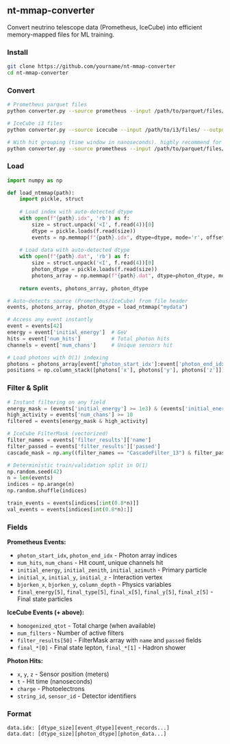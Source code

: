 ## nt-mmap-converter

Convert neutrino telescope data (Prometheus, IceCube) into efficient memory-mapped files for ML training.

### Install

```bash
git clone https://github.com/yourname/nt-mmap-converter
cd nt-mmap-converter
```

### Convert

```bash
# Prometheus parquet files
python converter.py --source prometheus --input /path/to/parquet/files/ --output mydata

# IceCube i3 files
python converter.py --source icecube --input /path/to/i3/files/ --output mydata

# With hit grouping (time window in nanoseconds). highly recommend for prometheus datasets
python converter.py --source prometheus --input /path/to/parquet/files/ --output mydata --grouping-window-ns 2.0
```

### Load

```python
import numpy as np

def load_ntmmap(path):
    import pickle, struct
    
    # Load index with auto-detected dtype
    with open(f"{path}.idx", 'rb') as f:
        size = struct.unpack('<I', f.read(4))[0]
        dtype = pickle.loads(f.read(size))
        events = np.memmap(f"{path}.idx", dtype=dtype, mode='r', offset=f.tell())
    
    # Load data with auto-detected dtype  
    with open(f"{path}.dat", 'rb') as f:
        size = struct.unpack('<I', f.read(4))[0]
        photon_dtype = pickle.loads(f.read(size))
        photons_array = np.memmap(f"{path}.dat", dtype=photon_dtype, mode='r', offset=f.tell())
    
    return events, photons_array, photon_dtype

# Auto-detects source (Prometheus/IceCube) from file header
events, photons_array, photon_dtype = load_ntmmap("mydata")

# Access any event instantly
event = events[42]
energy = event['initial_energy']  # GeV
hits = event['num_hits']          # Total photon hits
channels = event['num_chans']     # Unique sensors hit

# Load photons with O(1) indexing
photons = photons_array[event['photon_start_idx']:event['photon_end_idx']]
positions = np.column_stack([photons['x'], photons['y'], photons['z']])
```

### Filter & Split

```python
# Instant filtering on any field
energy_mask = (events['initial_energy'] >= 1e3) & (events['initial_energy'] <= 1e6)
high_activity = events['num_chans'] >= 10
filtered = events[energy_mask & high_activity]

# IceCube FilterMask (vectorized)
filter_names = events['filter_results']['name'] 
filter_passed = events['filter_results']['passed']
cascade_mask = np.any((filter_names == "CascadeFilter_13") & filter_passed, axis=1)

# Deterministic train/validation split in O(1)
np.random.seed(42)
n = len(events)
indices = np.arange(n)
np.random.shuffle(indices)

train_events = events[indices[:int(0.8*n)]]
val_events = events[indices[int(0.8*n):]]
```

### Fields

**Prometheus Events:**
- `photon_start_idx`, `photon_end_idx` - Photon array indices
- `num_hits`, `num_chans` - Hit count, unique channels hit
- `initial_energy`, `initial_zenith`, `initial_azimuth` - Primary particle
- `initial_x`, `initial_y`, `initial_z` - Interaction vertex  
- `bjorken_x`, `bjorken_y`, `column_depth` - Physics variables
- `final_energy[5]`, `final_type[5]`, `final_x[5]`, `final_y[5]`, `final_z[5]` - Final state particles

**IceCube Events (+ above):**
- `homogenized_qtot` - Total charge (when available)
- `num_filters` - Number of active filters
- `filter_results[50]` - FilterMask array with `name` and `passed` fields
- `final_*[0]` - Final state lepton, `final_*[1]` - Hadron shower

**Photon Hits:**
- `x`, `y`, `z` - Sensor position (meters)  
- `t` - Hit time (nanoseconds)
- `charge` - Photoelectrons
- `string_id`, `sensor_id` - Detector identifiers

### Format

```
data.idx: [dtype_size][event_dtype][event_records...]
data.dat: [dtype_size][photon_dtype][photon_data...]
```